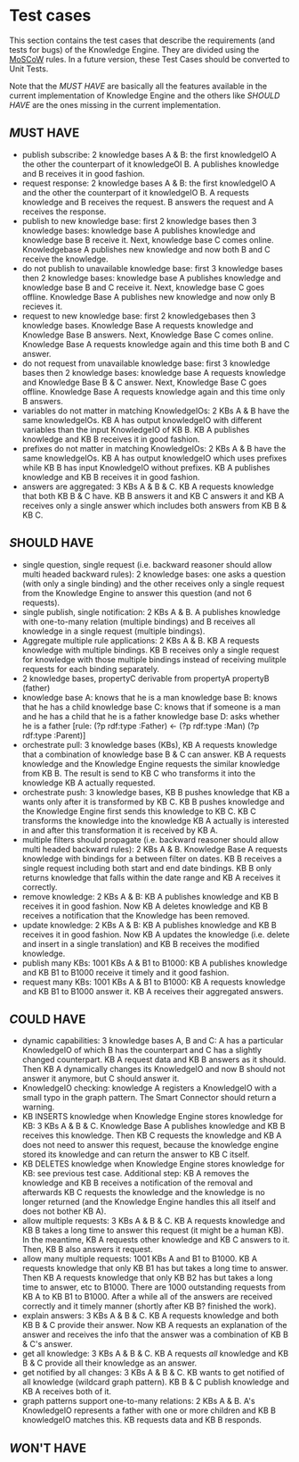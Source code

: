Test cases
==========

This section contains the test cases that describe the requirements (and tests for bugs) of the Knowledge Engine. They are divided using the [MoSCoW](https://en.wikipedia.org/wiki/MoSCoW_method) rules. In a future version, these Test Cases should be converted to Unit Tests.

Note that the *MUST HAVE* are basically all the features available in the current implementation of Knowledge Engine and the others like *SHOULD HAVE* are the ones missing in the current implementation.   

*M*UST HAVE 
------------
  * publish subscribe: 2 knowledge bases A & B: the first knowledgeIO A the other the counterpart of it knowledgeOI B. A publishes knowledge and B receives it in good fashion.
  * request response: 2 knowledge bases A & B: the first knowledgeIO A and the other the counterpart of it knowledgeIO B. A requests knowledge and B receives the request. B answers the request and A receives the response.
  * publish to new knowledge base: first 2 knowledge bases then 3 knowledge bases: knowledge base A publishes knowledge and knowledge base B receive it. Next, knowledge base C comes online. Knowledgebase A publishes new knowledge and now both B and C receive the knowledge.
  * do not publish to unavailable knowledge base: first 3 knowledge bases then 2 knowledge bases: knowledge base A publishes knowledge and knowledge base B and C receive it. Next, knowledge base C goes offline. Knowledge Base A publishes new knowledge and now only B recieves it.
  * request to new knowledge base: first 2 knowledgebases then 3 knowledge bases. Knowledge Base A requests knowledge and Knowledge Base B answers. Next, Knowledge Base C comes online. Knowledge Base A requests knowledge again and this time both B and C answer.
  * do not request from unavailable knowledge base: first 3 knowledge bases then 2 knowledge bases: knowledge base A requests knowledge and Knowledge Base B & C answer. Next, Knowledge Base C goes offline. Knowledge Base A requests knowledge again and this time only B answers.
  * variables do not matter in matching KnowledgeIOs: 2 KBs A & B have the same knowledgeIOs. KB A has output knowledgeIO with different variables than the input KnowledgeIO of KB B. KB A publishes knowledge and KB B receives it in good fashion.
  * prefixes do not matter in matching KnowledgeIOs: 2 KBs A & B have the same knowledgeIOs. KB A has output knowledgeIO which uses prefixes while KB B has input KnowledgeIO without prefixes. KB A publishes knowledge and KB B receives it in good fashion.   
  * answers are aggregated: 3 KBs A & B & C. KB A requests knowledge that both KB B & C have. KB B answers it and KB C answers it and KB A receives only a single answer which includes both answers from KB B & KB C.

*S*HOULD HAVE
--------------
  * single question, single request (i.e. backward reasoner should allow multi headed backward rules): 2 knowledge bases: one asks a question (with only a single binding) and the other receives only a single request from the Knowledge Engine to answer this question (and not 6 requests).
  * single publish, single notification: 2 KBs A & B. A publishes knowledge with one-to-many relation (multiple bindings) and B receives all knowledge in a single request (multiple bindings).
  * Aggregate multiple rule applications: 2 KBs A & B. KB A requests knowledge with multiple bindings. KB B receives only a single request for knowledge with those multiple bindings instead of receiving mulitple requests for each binding separately.
  * 2 knowledge bases, propertyC derivable from propertyA propertyB (father)
  * knowledge base A: knows that he is a man
	knowledge base B: knows that he has a child
	knowledge base C: knows that if someone is a man and he has a child that he is a father
	knowledge base D: asks whether he is a father
	[rule: (?p rdf:type :Father) <- (?p rdf:type :Man) (?p rdf:type :Parent)]
  * orchestrate pull: 3 knowledge bases (KBs), KB A requests knowledge that a combination of knowledge base B & C can answer. KB A requests knowledge and the Knowledge Engine requests the similar knowledge from KB B. The result is send to KB C who transforms it into the knowledge KB A actually requested.
  * orchestrate push: 3 knowledge bases, KB B pushes knowledge that KB a wants only after it is transformed by KB C. KB B pushes knowledge and the Knowledge Engine first sends this knowledge to KB C. KB C transforms the knowledge into the knowledge KB A actually is interested in and after this transformation it is received by KB A.
  * multiple filters should propagate (i.e. backward reasoner should allow multi headed backward rules): 2 KBs A & B. Knowledge Base A requests knowledge with bindings for a between filter on dates. KB B receives a single request including both start and end date bindings. KB B only returns knowledge that falls within the date range and KB A receives it correctly.
  * remove knowledge: 2 KBs A & B: KB A publishes knowledge and KB B receives it in good fashion. Now KB A deletes knowledge and KB B receives a notification that the Knowledge has been removed.
  * update knowledge: 2 KBs A & B: KB A publishes knowledge and KB B receives it in good fashion. Now KB A updates the knowledge (i.e. delete and insert in a single translation) and KB B receives the modified knowledge.
  * publish many KBs: 1001 KBs A & B1 to B1000: KB A publishes knowledge and KB B1 to B1000 receive it timely and it good fashion.
  * request many KBs: 1001 KBs A & B1 to B1000: KB A requests knowledge and KB B1 to B1000 answer it. KB A receives their aggregated answers.
	
*C*OULD HAVE
-------------
  * dynamic capabilities: 3 knowledge bases A, B and C: A has a particular KnowledgeIO of which B has the counterpart and C has a slightly changed counterpart. KB A request data and KB B answers as it should. Then KB A dynamically changes its KnowledgeIO and now B should not answer it anymore, but C should answer it.
  * KnowledgeIO checking: knowledge A registers a KnowledgeIO with a small typo in the graph pattern. The Smart Connector should return a warning.
  * KB INSERTS knowledge when Knowledge Engine stores knowledge for KB: 3 KBs A & B & C. Knowledge Base A publishes knowledge and KB B receives this knowledge. Then KB C requests the knowledge and KB A does not need to answer this request, because the knowledge engine stored its knowledge and can return the answer to KB C itself.
  * KB DELETES knowledge when Knowledge Engine stores knowledge for KB: see previous test case. Additional step: KB A removes the knowledge and KB B receives a notification of the removal and afterwards KB C requests the knowledge and the knowledge is no longer returned (and the Knowledge Engine handles this all itself and does not bother KB A).
  * allow multiple requests: 3 KBs A & B & C. KB A requests knowledge and KB B takes a long time to answer this request (it might be a human KB). In the meantime, KB A requests other knowledge and KB C answers to it. Then, KB B also answers it request.
  * allow many multiple requests: 1001 KBs A and B1 to B1000. KB A requests knowledge that only KB B1 has but takes a long time to answer. Then KB A requests knowledge that only KB B2 has but takes a long time to answer, etc to B1000. There are 1000 outstanding requests from KB A to KB B1 to B1000. After a while all of the answers are received correctly and it timely manner (shortly after KB B? finished the work).
  * explain answers: 3 KBs A & B & C. KB A requests knowledge and both KB B & C provide their answer. Now KB A requests an explanation of the answer and receives the info that the answer was a combination of KB B & C's answer.
  * get all knowledge: 3 KBs A & B & C. KB A requests *all* knowledge and KB B & C provide all their knowledge as an answer.
  * get notified by all changes: 3 KBs A & B & C. KB wants to get notified of all knowledge (wildcard graph pattern). KB B & C publish knowledge and KB A receives both of it.
  * graph patterns support one-to-many relations: 2 KBs A & B. A's KnowledgeIO represents a father with one or more children and KB B knowledgeIO matches this. KB requests data and KB B responds.

*W*ON'T HAVE
-------------